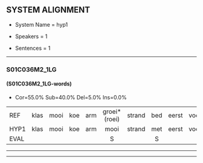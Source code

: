 
## SYSTEM ALIGNMENT

- System Name = hyp1

- Speakers = 1

- Sentences = 1

---

### S01C036M2_1LG

#### (S01C036M2_1LG-words)

- Cor=55.0%	Sub=40.0%	Del=5.0%	Ins=0.0%

|  |  |  |  |  |  |  |  |  |  |  |  |  |  |  |  |  |  |  |  |  |  |  |  |  |  |  |  |  |  |  |  |  |  |  |  |  |  |  |  |  |
|:--- |:---:|:---:|:---:|:---:|:---:|:---:|:---:|:---:|:---:|:---:|:---:|:---:|:---:|:---:|:---:|:---:|:---:|:---:|:---:|:---:|:---:|:---:|:---:|:---:|:---:|:---:|:---:|:---:|:---:|:---:|:---:|:---:|:---:|:---:|:---:|:---:|:---:|:---:|:---:|:---:|
| REF | klas | mooi | koe | arm | groei*(roei) | strand | bed | eerst | voor | draai | sjaal | herfst | duur | straat | leeuw | clown | hoek | krant | hout | vriend | gauw | chips | groen | feest | reis | jas | huis | paard | vijf | muts | nieuw | kind | bang | oog | zacht | schoen | plas | neus | knoop | plank |
| HYP1 | klas | mooi | koe | arm | mooi | strand | met | eerst | voor | drai | shel | haafst | duur | straat | leeuw | kloon | hoek | krant | hout | vriend | gaal | ships | goen | feest | geijs | jas | heis | bert | vijf | mut | nieuw | kind | ban | oog | zacht | schoen |  |  | blas | uisknuppa |
| EVAL |  |  |  |  | S |  | S |  |  | S | S | S |  |  |  | S |  |  |  |  | S | S | S |  | S |  | S | S |  | S |  |  | S |  |  |  | D | D | S | S |
---

---
